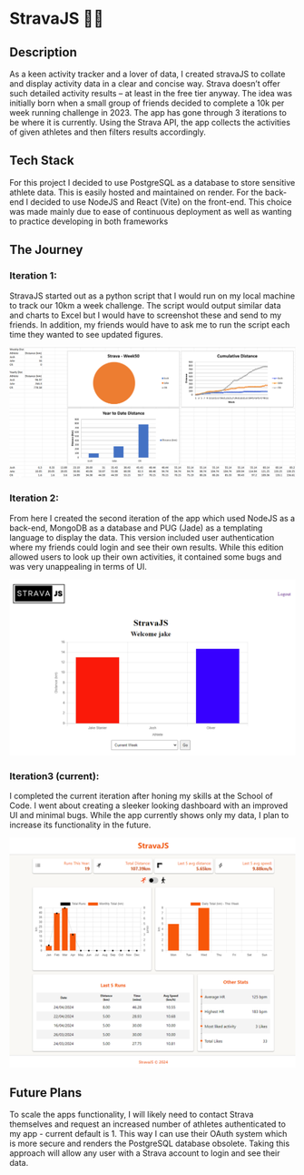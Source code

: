 # StravaJS 🏃‍♂️

## Description

As a keen activity tracker and a lover of data, I created stravaJS to collate and display activity data in a clear and concise way. Strava doesn’t offer such detailed activity results – at least in the free tier anyway. The idea was initially born when a small group of friends decided to complete a 10k per week running challenge in 2023. The app has gone through 3 iterations to be where it is currently. Using the Strava API, the app collects the activities of given athletes and then filters results accordingly.

## Tech Stack

For this project I decided to use PostgreSQL as a database to store sensitive athlete data. This is easily hosted and maintained on render.
For the back-end I decided to use NodeJS and React (Vite) on the front-end. This choice was made mainly due to ease of continuous deployment as well as wanting to practice developing in both frameworks

## The Journey

### Iteration 1:

StravaJS started out as a python script that I would run on my local machine to track our 10km a week challenge. The script would output similar data and charts to Excel but I would have to screenshot these and send to my friends. In addition, my friends would have to ask me to run the script each time they wanted to see updated figures.

![alt text](image.png)

### Iteration 2:

From here I created the second iteration of the app which used NodeJS as a back-end, MongoDB as a database and PUG (Jade) as a templating language to display the data. This version included user authentication where my friends could login and see their own results. While this edition allowed users to look up their own activities, it contained some bugs and was very unappealing in terms of UI.

![alt text](image-1.png)

### Iteration3 (current):

I completed the current iteration after honing my skills at the School of Code. I went about creating a sleeker looking dashboard with an improved UI and minimal bugs. While the app currently shows only my data, I plan to increase its functionality in the future.

![alt text](image-2.png)

## Future Plans

To scale the apps functionality, I will likely need to contact Strava themselves and request an increased number of athletes authenticated to my app - current default is 1. This way I can use their OAuth system which is more secure and renders the PostgreSQL database obsolete. Taking this approach will allow any user with a Strava account to login and see their data.

